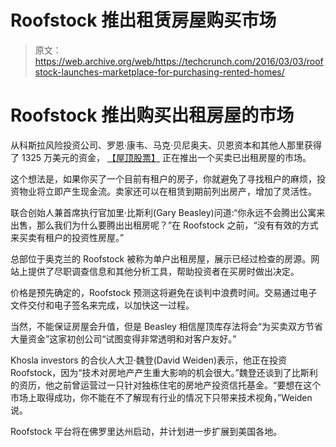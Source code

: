 # Roofstock 推出租赁房屋购买市场 

> 原文：<https://web.archive.org/web/https://techcrunch.com/2016/03/03/roofstock-launches-marketplace-for-purchasing-rented-homes/>

# Roofstock 推出购买出租房屋的市场

从科斯拉风险投资公司、罗恩·康韦、马克·贝尼奥夫、贝恩资本和其他人那里获得了 1325 万美元的资金， [【屋顶股票】](https://web.archive.org/web/20230214202610/https://www.roofstock.com/marketplace) 正在推出一个买卖已出租房屋的市场。

这个想法是，如果你买了一个目前有租户的房子，你就避免了寻找租户的麻烦，投资物业将立即产生现金流。卖家还可以在租赁到期前列出房产，增加了灵活性。

联合创始人兼首席执行官加里·比斯利(Gary Beasley)问道:“你永远不会腾出公寓来出售，那么我们为什么要腾出出租房呢？”在 Roofstock 之前，“没有有效的方式来买卖有租户的投资性房屋。”

总部位于奥克兰的 Roofstock 被称为单户出租房屋，展示已经过检查的房源。网站上提供了尽职调查信息和其他分析工具，帮助投资者在买房时做出决定。

价格是预先确定的，Roofstock 预测这将避免在谈判中浪费时间。交易通过电子文件交付和电子签名来完成，以加快这一过程。

当然，不能保证房屋会升值，但是 Beasley 相信屋顶库存法将会“为买卖双方节省大量资金”这家初创公司“试图变得非常透明和对客户友好。”

Khosla investors 的合伙人大卫·魏登(David Weiden)表示，他正在投资 Roofstock，因为“技术对房地产产生重大影响的机会很大。”魏登还谈到了比斯利的资历，他之前曾运营过一只针对独栋住宅的房地产投资信托基金。“要想在这个市场上取得成功，你不能在不了解现有行业的情况下只带来技术视角，”Weiden 说。

Roofstock 平台将在佛罗里达州启动，并计划进一步扩展到美国各地。